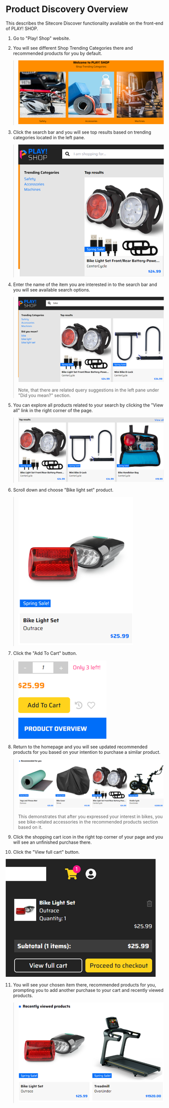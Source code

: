 # Product Discovery Overview

This describes the Sitecore Discover functionality available on the front-end of PLAY! SHOP.

1. Go to "Play! Shop" website.

2. You will see different Shop Trending Categories there and
    recommended products for you by default.

> ![Images of recommended products](./media/image1.png)

3. Click the search bar and you will see top results based on trending
    categories located in the left pane.

> ![Graphical user interface, text, application, website](./media/image2.png)

4. Enter the name of the item you are interested in to the search bar
    and you will see available search options.

> ![Graphical user interface, application](./media/image3.png)
>
> Note, that there are related query suggestions in the left pane under
> "Did you mean?" section.

5. You can explore all products related to your search by clicking the
    "View all" link in the right corner of the page.

> ![Graphical user interface, application](./media/image4.png)

6. Scroll down and choose "Bike light set" product.

> ![A picture containing light](./media/image5.png)

7. Click the "Add To Cart" button.

> ![Graphical user interface, text, application, chat or text message](./media/image6.png)

8. Return to the homepage and you will see updated recommended products
    for you based on your intention to purchase a similar product.

> ![Graphical user interface](./media/image7.png)
>
> This demonstrates that after you expressed your interest in bikes, you
> see bike-related accessories in the recommended products section based
> on it.

9. Click the shopping cart icon in the right top corner of your page
    and you will see an unfinished purchase there.

10. Click the "View full cart" button.

![Graphical user interface, application, chat or text message](./media/image8.png)

11.  You will see your chosen item there, recommended products for you,
    prompting you to add another purchase to your cart and recently
    viewed products.

> ![Graphical user interface](./media/image9.png)
